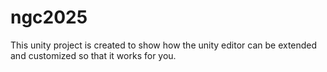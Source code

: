 # ngc2025
This unity project is created to show how the unity editor can be extended and customized so that it works for you. 
